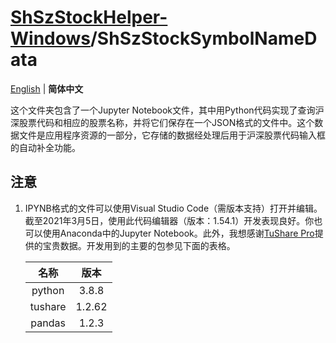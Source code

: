 # [ShSzStockHelper-Windows](../../..)/ShSzStockSymbolNameData

[English](./README.md) | **简体中文**

这个文件夹包含了一个Jupyter Notebook文件，其中用Python代码实现了查询沪深股票代码和相应的股票名称，并将它们保存在一个JSON格式的文件中。这个数据文件是应用程序资源的一部分，它存储的数据经处理后用于沪深股票代码输入框的自动补全功能。

## 注意

1. IPYNB格式的文件可以使用Visual Studio Code（需版本支持）打开并编辑。截至2021年3月5日，使用此代码编辑器（版本：1.54.1）开发表现良好。你也可以使用Anaconda中的Jupyter Notebook。此外，我想感谢[TuShare Pro](https://tushare.pro/)提供的宝贵数据。开发用到的主要的包参见下面的表格。

    | 名称 | 版本 |
    | :--: | :--: |
    | python | 3.8.8 |
    | tushare | 1.2.62 |
    | pandas | 1.2.3 |
